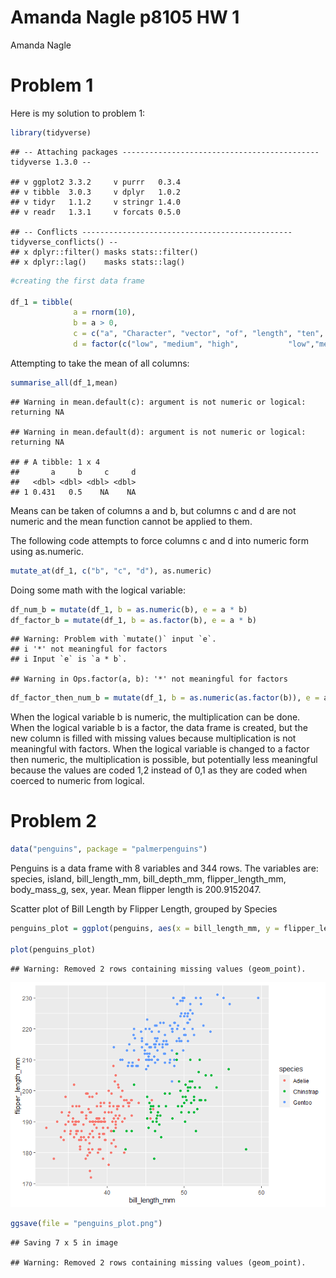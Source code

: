 Amanda Nagle p8105 HW 1
================
Amanda Nagle

# Problem 1

Here is my solution to problem 1:

``` r
library(tidyverse)
```

    ## -- Attaching packages -------------------------------------------- tidyverse 1.3.0 --

    ## v ggplot2 3.3.2     v purrr   0.3.4
    ## v tibble  3.0.3     v dplyr   1.0.2
    ## v tidyr   1.1.2     v stringr 1.4.0
    ## v readr   1.3.1     v forcats 0.5.0

    ## -- Conflicts ----------------------------------------------- tidyverse_conflicts() --
    ## x dplyr::filter() masks stats::filter()
    ## x dplyr::lag()    masks stats::lag()

``` r
#creating the first data frame

df_1 = tibble(
              a = rnorm(10),
              b = a > 0,
              c = c("a", "Character", "vector", "of", "length", "ten", "in", "column", "lettered", "c"),
              d = factor(c("low", "medium", "high",           "low","medium", "high", "low", "medium", "high", "low")))
```

Attempting to take the mean of all columns:

``` r
summarise_all(df_1,mean)
```

    ## Warning in mean.default(c): argument is not numeric or logical: returning NA

    ## Warning in mean.default(d): argument is not numeric or logical: returning NA

    ## # A tibble: 1 x 4
    ##       a     b     c     d
    ##   <dbl> <dbl> <dbl> <dbl>
    ## 1 0.431   0.5    NA    NA

Means can be taken of columns a and b, but columns c and d are not
numeric and the mean function cannot be applied to them.

The following code attempts to force columns c and d into numeric form
using as.numeric.

``` r
mutate_at(df_1, c("b", "c", "d"), as.numeric)
```

Doing some math with the logical variable:

``` r
df_num_b = mutate(df_1, b = as.numeric(b), e = a * b)
df_factor_b = mutate(df_1, b = as.factor(b), e = a * b)
```

    ## Warning: Problem with `mutate()` input `e`.
    ## i '*' not meaningful for factors
    ## i Input `e` is `a * b`.

    ## Warning in Ops.factor(a, b): '*' not meaningful for factors

``` r
df_factor_then_num_b = mutate(df_1, b = as.numeric(as.factor(b)), e = a * b)
```

When the logical variable b is numeric, the multiplication can be done.
When the logical variable b is a factor, the data frame is created, but
the new column is filled with missing values because multiplication is
not meaningful with factors. When the logical variable is changed to a
factor then numeric, the multiplication is possible, but potentially
less meaningful because the values are coded 1,2 instead of 0,1 as they
are coded when coerced to numeric from logical.

# Problem 2

``` r
data("penguins", package = "palmerpenguins")
```

Penguins is a data frame with 8 variables and 344 rows. The variables
are: species, island, bill\_length\_mm, bill\_depth\_mm,
flipper\_length\_mm, body\_mass\_g, sex, year. Mean flipper length is
200.9152047.

Scatter plot of Bill Length by Flipper Length, grouped by Species

``` r
penguins_plot = ggplot(penguins, aes(x = bill_length_mm, y = flipper_length_mm, color = species)) + geom_point()

plot(penguins_plot)
```

    ## Warning: Removed 2 rows containing missing values (geom_point).

![](p8105_hw1_acn2138_files/figure-gfm/unnamed-chunk-6-1.png)<!-- -->

``` r
ggsave(file = "penguins_plot.png")
```

    ## Saving 7 x 5 in image

    ## Warning: Removed 2 rows containing missing values (geom_point).
